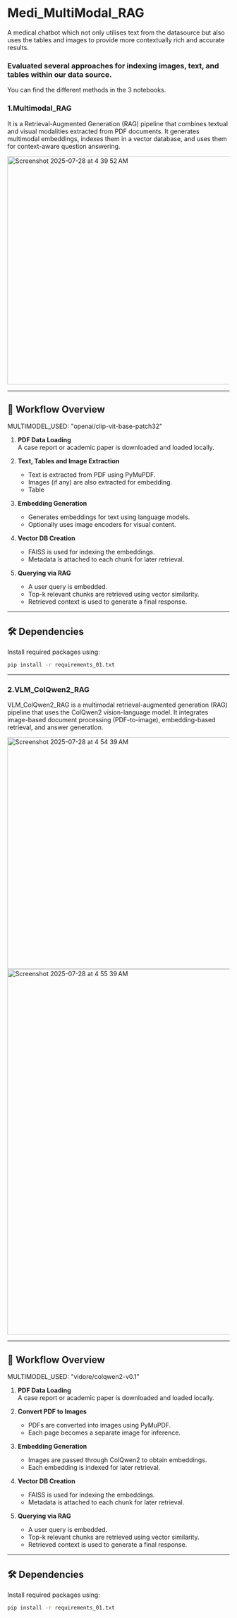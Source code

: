 # Medi_MultiModal_RAG
A medical chatbot which not only utilises text from the datasource but also uses the tables and images to provide more contextually rich and accurate results.
### Evaluated several approaches for indexing images, text, and tables within our data source.

You can find the different methods in the 3 notebooks.

### 1.Multimodal_RAG
It is a Retrieval-Augmented Generation (RAG) pipeline that combines textual and visual modalities extracted from PDF documents. It generates multimodal embeddings, indexes them in a vector database, and uses them for context-aware question answering.

<img width="1822" height="518" alt="Screenshot 2025-07-28 at 4 39 52 AM" src="https://github.com/user-attachments/assets/8c345bdc-f2b4-40d6-9a01-f54bbdfbe737" />



---

## 🧠 Workflow Overview

MULTIMODEL_USED: "openai/clip-vit-base-patch32"

1. **PDF Data Loading**  
   A case report or academic paper is downloaded and loaded locally.

2. **Text, Tables and Image Extraction**  
   - Text is extracted from PDF using PyMuPDF.
   - Images (if any) are also extracted for embedding.
   - Table

3. **Embedding Generation**  

   - Generates embeddings for text using language models.
   - Optionally uses image encoders for visual content.

4. **Vector DB Creation**  
   - FAISS is used for indexing the embeddings.
   - Metadata is attached to each chunk for later retrieval.

5. **Querying via RAG**  
   - A user query is embedded.
   - Top-k relevant chunks are retrieved using vector similarity.
   - Retrieved context is used to generate a final response.

---

## 🛠️ Dependencies

Install required packages using:

```bash
pip install -r requirements_01.txt
```

------------------------


### 2.VLM_ColQwen2_RAG
VLM_ColQwen2_RAG is a multimodal retrieval-augmented generation (RAG) pipeline that uses the ColQwen2 vision-language model. It integrates image-based document processing (PDF-to-image), embedding-based retrieval, and answer generation. 


<img width="828" height="526" alt="Screenshot 2025-07-28 at 4 54 39 AM" src="https://github.com/user-attachments/assets/48a81324-7127-452e-8063-5687a7176bec" />
<img width="1460" height="829" alt="Screenshot 2025-07-28 at 4 55 39 AM" src="https://github.com/user-attachments/assets/4177f882-aa6b-468e-8c70-7718c2e894cf" />





---

## 🧠 Workflow Overview

MULTIMODEL_USED: "vidore/colqwen2-v0.1"

1. **PDF Data Loading**  
   A case report or academic paper is downloaded and loaded locally.

2. **Convert PDF to Images**  
   - PDFs are converted into images using PyMuPDF.
   - Each page becomes a separate image for inference.

3. **Embedding Generation**  

   - Images are passed through ColQwen2 to obtain embeddings.
   - Each embedding is indexed for later retrieval.

4. **Vector DB Creation**  
   - FAISS is used for indexing the embeddings.
   - Metadata is attached to each chunk for later retrieval.

5. **Querying via RAG**  
   - A user query is embedded.
   - Top-k relevant chunks are retrieved using vector similarity.
   - Retrieved context is used to generate a final response.

---

## 🛠️ Dependencies

Install required packages using:

```bash
pip install -r requirements_01.txt
```
